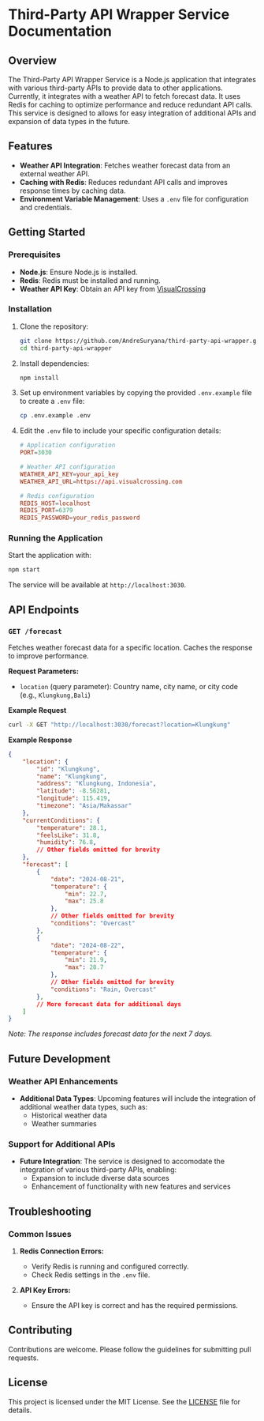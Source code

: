 # Third-Party API Wrapper Service Documentation

## Overview

The Third-Party API Wrapper Service is a Node.js application that integrates with various third-party APIs to provide data to other applications. Currently, it integrates with a weather API to fetch forecast data. It uses Redis for caching to optimize performance and reduce redundant API calls. This service is designed to allows for easy integration of additional APIs and expansion of data types in the future.

## Features

- **Weather API Integration**: Fetches weather forecast data from an external weather API.
- **Caching with Redis**: Reduces redundant API calls and improves response times by caching data.
- **Environment Variable Management**: Uses a `.env` file for configuration and credentials.

## Getting Started

### Prerequisites

- **Node.js**: Ensure Node.js is installed.
- **Redis**: Redis must be installed and running.
- **Weather API Key**: Obtain an API key from [VisualCrossing](https://www.visualcrossing.com)

### Installation

1. Clone the repository:
    ```bash
    git clone https://github.com/AndreSuryana/third-party-api-wrapper.git
    cd third-party-api-wrapper
    ```
2. Install dependencies:
    ```bash
    npm install
    ```
3. Set up environment variables by copying the provided `.env.example` file to create a `.env` file:
    ```bash
    cp .env.example .env
    ```
4. Edit the `.env` file to include your specific configuration details:
    ```conf
    # Application configuration
    PORT=3030

    # Weather API configuration
    WEATHER_API_KEY=your_api_key
    WEATHER_API_URL=https://api.visualcrossing.com

    # Redis configuration
    REDIS_HOST=localhost
    REDIS_PORT=6379
    REDIS_PASSWORD=your_redis_password
    ```

### Running the Application

Start the application with:
```bash
npm start
```
The service will be available at `http://localhost:3030`.

## API Endpoints

### `GET /forecast`

Fetches weather forecast data for a specific location. Caches the response to improve performance.

**Request Parameters:**
- `location` (query parameter): Country name, city name, or city code (e.g., `Klungkung,Bali`)

**Example Request**
```bash
curl -X GET "http://localhost:3030/forecast?location=Klungkung"
```

**Example Response**
```json
{
    "location": {
        "id": "Klungkung",
        "name": "Klungkung",
        "address": "Klungkung, Indonesia",
        "latitude": -8.56281,
        "longitude": 115.419,
        "timezone": "Asia/Makassar"
    },
    "currentConditions": {
        "temperature": 28.1,
        "feelsLike": 31.8,
        "humidity": 76.8,
        // Other fields omitted for brevity
    },
    "forecast": [
        {
            "date": "2024-08-21",
            "temperature": {
                "min": 22.7,
                "max": 25.8
            },
            // Other fields omitted for brevity
            "conditions": "Overcast"
        },
        {
            "date": "2024-08-22",
            "temperature": {
                "min": 21.9,
                "max": 28.7
            },
            // Other fields omitted for brevity
            "conditions": "Rain, Overcast"
        },
        // More forecast data for additional days
    ]
}
```
*Note: The response includes forecast data for the next 7 days.*

## Future Development

### Weather API Enhancements

- **Additional Data Types**: Upcoming features will include the integration of additional weather data types, such as:
    - Historical weather data
    - Weather summaries

### Support for Additional APIs

- **Future Integration**: The service is designed to accomodate the integration of various third-party APIs, enabling:
    - Expansion to include diverse data sources
    - Enhancement of functionality with new features and services

## Troubleshooting

### Common Issues

1. **Redis Connection Errors:**
    - Verify Redis is running and configured correctly.
    - Check Redis settings in the `.env` file.

2. **API Key Errors:**
    - Ensure the API key is correct and has the required permissions.

## Contributing

Contributions are welcome. Please follow the guidelines for submitting pull requests.

## License

This project is licensed under the MIT License. See the [LICENSE](LICENSE) file for details.